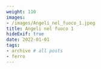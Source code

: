 ```yaml
---
weight: 110
images:
- /images/Angeli_nel_fuoco_1.jpeg
title: Angeli nel fuoco 1
hideExif: true
date: 2022-01-01
tags:
- archive # all posts
- ferro
---
```

